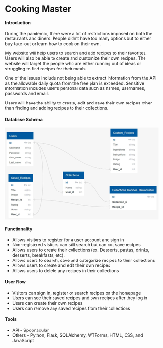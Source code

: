# Cooking Master

#### Introduction

During the pandemic, there were a lot of restrictions imposed on both the restaurants and diners. People didn’t have too many options but to either buy take-out or learn how to cook on their own.  

My website will help users to search and add recipes to their favorites.  Users will also be able to create and customize their own recipes.
The website will target the people who are either running out of ideas or struggling to find recipes for their meals.

One of the issues include not being able to extract information from the API as the allowable daily quota from the free plan is exceeded. 
Sensitive information includes user’s personal data such as names, usernames, passwords and email.

Users will have the ability to create, edit and save their own recipes other than finding and adding recipes to their collections. 

#### Database Schema

![](db_schema.JPG)

#### Functionality

* Allows visitors to register for a user account and sign in
* Non-registered visitors can still search but can not save recipes
* Allows users to create their collections (ex. Desserts, pastas, drinks, desserts, breakfasts, etc).
* Allows users to search, save and categorize recipes to their collections 
* Allows users to create and edit their own recipes
* Allows users to delete any recipes in their collections

#### User Flow

* Visitors can sign in, register or search recipes on the homepage
* Users can see their saved recipes and own recipes after they log in
* Users can create their own recipes
* Users can remove any saved recipes from their collections

#### Tools

* API - Spoonacular
* Others - Python, Flask, SQLAlchemy, WTForms, HTML, CSS, and JavaScript
